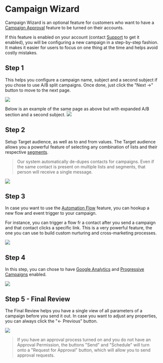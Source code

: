 # Campaign Wizard

Campaign Wizard is an optional feature for customers who want to have a [Campaign Approval](/kb/campaigns-approval) feature to be turned on their accounts. 

If this feature is enabled on your account (contact [Support](/support) to get it enabled), you 
will be configuring a new campaign in a step-by-step fashion. 
It makes it easier for users to focus on one thing at the time and helps avoid costly mistakes.  


## Step 1

This helps you configure a campaign name, subject and a second subject if you chose to use A/B split campaigns.
Once done, just click the "Next &rarr;" button to move to the next page.   

![](images/wizard_step1.png)

Below is an example of  the same page as above but with expanded A/B section and a second subject. 
![](images/wizard_step1_ab.png)

## Step 2

Setup Target audience, as well as to and from values. The Target audience allows you a powerful feature of 
selecting any combination of lists and their respective [segments](segments). 

> Our system automatically de-dupes contacts for campaigns. Even if the same contact is present on multiple lists and segments,
that person will receive a single message.    

![](images/wizard_step2.png)

## Step 3

In case you want to use the [Automation Flow](/kb#automation) feature, you can hookup a new flow and event trigger to your campaign. 

For instance, you can trigger a flow fr a contact after you send a campaign and that contact clicks a specific link. This is a
very powerful feature, the one you can use to build custom nurturing and cross-marketing processes.     

![](images/wizard_step3.png)

## Step 4

In this step, you can chose to have [Google Analytics](/kb/google-analytics)  and [Progressive Campaigns](/kb/time-personalization) enabled.
 

![](images/wizard_step4.png)

## Step 5 - Final Review

The Final Review helps you have a single view of all parameters of a campaign before you send it out. In case you want
to adjust any properties, you can always click  the "&larr; Previous" button. 

 
![](images/wizard_final_step.png)

> If you have an approval process turned on and you do not have an Approval Permission, the buttons "Send" and "Schedule" 
will turn onto a "Request for Approval" button, which will allow you to send approval requests.  